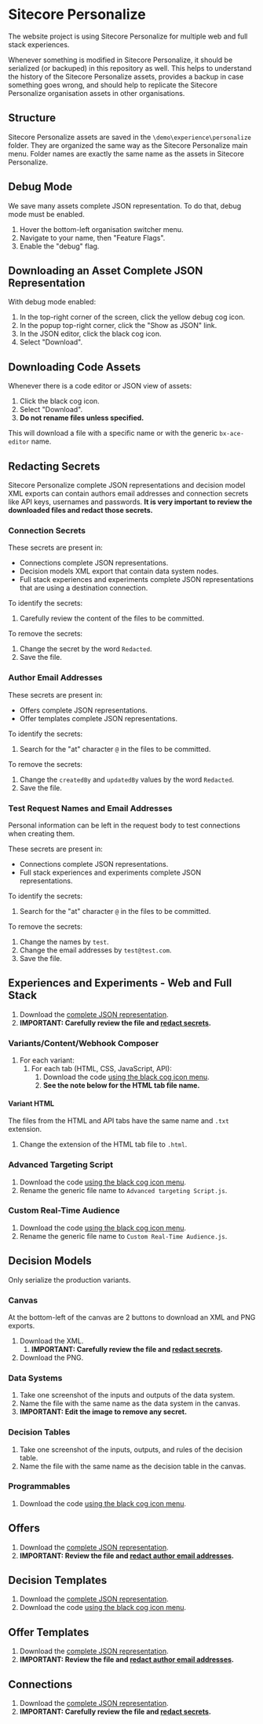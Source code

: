 # Sitecore Personalize

The website project is using Sitecore Personalize for multiple web and full stack experiences.

Whenever something is modified in Sitecore Personalize, it should be serialized (or backuped) in this repository as well. This helps to understand the history of the Sitecore Personalize assets, provides a backup in case something goes wrong, and should help to replicate the Sitecore Personalize organisation assets in other organisations.

## Structure

Sitecore Personalize assets are saved in the `\demo\experience\personalize` folder. They are organized the same way as the Sitecore Personalize main menu. Folder names are exactly the same name as the assets in Sitecore Personalize.

## Debug Mode

We save many assets complete JSON representation. To do that, debug mode must be enabled.

1. Hover the bottom-left organisation switcher menu.
2. Navigate to your name, then "Feature Flags".
3. Enable the "debug" flag.

## Downloading an Asset Complete JSON Representation

With debug mode enabled:

1. In the top-right corner of the screen, click the yellow debug cog icon.
2. In the popup top-right corner, click the "Show as JSON" link.
3. In the JSON editor, click the black cog icon.
4. Select "Download".

## Downloading Code Assets

Whenever there is a code editor or JSON view of assets:

1. Click the black cog icon.
2. Select "Download".
3. **Do not rename files unless specified.**

This will download a file with a specific name or with the generic `bx-ace-editor` name.

## Redacting Secrets

Sitecore Personalize complete JSON representations and decision model XML exports can contain authors email addresses and connection secrets like API keys, usernames and passwords. **It is very important to review the downloaded files and redact those secrets.**

### Connection Secrets

These secrets are present in:

- Connections complete JSON representations.
- Decision models XML export that contain data system nodes.
- Full stack experiences and experiments complete JSON representations that are using a destination connection.

To identify the secrets:

1. Carefully review the content of the files to be committed.

To remove the secrets:

1. Change the secret by the word `Redacted`.
2. Save the file.

### Author Email Addresses

These secrets are present in:

- Offers complete JSON representations.
- Offer templates complete JSON representations.

To identify the secrets:

1. Search for the "at" character `@` in the files to be committed.

To remove the secrets:

1. Change the `createdBy` and `updatedBy` values by the word `Redacted`.
2. Save the file.

### Test Request Names and Email Addresses

Personal information can be left in the request body to test connections when creating them.

These secrets are present in:

- Connections complete JSON representations.
- Full stack experiences and experiments complete JSON representations.

To identify the secrets:

1. Search for the "at" character `@` in the files to be committed.

To remove the secrets:

1. Change the names by `test`.
2. Change the email addresses by `test@test.com`.
3. Save the file.

## Experiences and Experiments - Web and Full Stack

1. Download the [complete JSON representation](#downloading-an-asset-complete-json-representation).
2. **IMPORTANT: Carefully review the file and [redact secrets](#redacting-secrets).**

### Variants/Content/Webhook Composer

1. For each variant:
   1. For each tab (HTML, CSS, JavaScript, API):
      1. Download the code [using the black cog icon menu](#downloading-code-assets).
      2. **See the note below for the HTML tab file name.**

#### Variant HTML

The files from the HTML and API tabs have the same name and `.txt` extension.

1. Change the extension of the HTML tab file to `.html`.

### Advanced Targeting Script

1. Download the code [using the black cog icon menu](#downloading-code-assets).
2. Rename the generic file name to `Advanced targeting Script.js`.

### Custom Real-Time Audience

1. Download the code [using the black cog icon menu](#downloading-code-assets).
2. Rename the generic file name to `Custom Real-Time Audience.js`.

## Decision Models

Only serialize the production variants.

### Canvas

At the bottom-left of the canvas are 2 buttons to download an XML and PNG exports.

1. Download the XML.
   1. **IMPORTANT: Carefully review the file and [redact secrets](#redacting-secrets).**
2. Download the PNG.

### Data Systems

1. Take one screenshot of the inputs and outputs of the data system.
2. Name the file with the same name as the data system in the canvas.
3. **IMPORTANT: Edit the image to remove any secret.**

### Decision Tables

1. Take one screenshot of the inputs, outputs, and rules of the decision table.
2. Name the file with the same name as the decision table in the canvas.

### Programmables

1. Download the code [using the black cog icon menu](#downloading-code-assets).

## Offers

1. Download the [complete JSON representation](#downloading-an-asset-complete-json-representation).
2. **IMPORTANT: Review the file and [redact author email addresses](#author-email-addresses).**

## Decision Templates

1. Download the [complete JSON representation](#downloading-an-asset-complete-json-representation).
2. Download the code [using the black cog icon menu](#downloading-code-assets).

## Offer Templates

1. Download the [complete JSON representation](#downloading-an-asset-complete-json-representation).
2. **IMPORTANT: Review the file and [redact author email addresses](#author-email-addresses).**

## Connections

1. Download the [complete JSON representation](#downloading-an-asset-complete-json-representation).
2. **IMPORTANT: Carefully review the file and [redact secrets](#redacting-secrets).**
